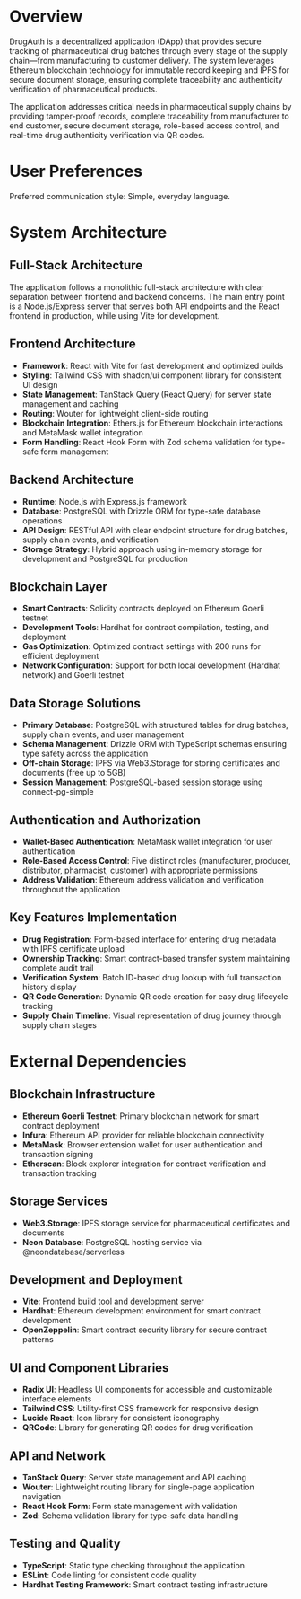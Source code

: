 # Overview

DrugAuth is a decentralized application (DApp) that provides secure tracking of pharmaceutical drug batches through every stage of the supply chain—from manufacturing to customer delivery. The system leverages Ethereum blockchain technology for immutable record keeping and IPFS for secure document storage, ensuring complete traceability and authenticity verification of pharmaceutical products.

The application addresses critical needs in pharmaceutical supply chains by providing tamper-proof records, complete traceability from manufacturer to end customer, secure document storage, role-based access control, and real-time drug authenticity verification via QR codes.

# User Preferences

Preferred communication style: Simple, everyday language.

# System Architecture

## Full-Stack Architecture
The application follows a monolithic full-stack architecture with clear separation between frontend and backend concerns. The main entry point is a Node.js/Express server that serves both API endpoints and the React frontend in production, while using Vite for development.

## Frontend Architecture
- **Framework**: React with Vite for fast development and optimized builds
- **Styling**: Tailwind CSS with shadcn/ui component library for consistent UI design
- **State Management**: TanStack Query (React Query) for server state management and caching
- **Routing**: Wouter for lightweight client-side routing
- **Blockchain Integration**: Ethers.js for Ethereum blockchain interactions and MetaMask wallet integration
- **Form Handling**: React Hook Form with Zod schema validation for type-safe form management

## Backend Architecture
- **Runtime**: Node.js with Express.js framework
- **Database**: PostgreSQL with Drizzle ORM for type-safe database operations
- **API Design**: RESTful API with clear endpoint structure for drug batches, supply chain events, and verification
- **Storage Strategy**: Hybrid approach using in-memory storage for development and PostgreSQL for production

## Blockchain Layer
- **Smart Contracts**: Solidity contracts deployed on Ethereum Goerli testnet
- **Development Tools**: Hardhat for contract compilation, testing, and deployment
- **Gas Optimization**: Optimized contract settings with 200 runs for efficient deployment
- **Network Configuration**: Support for both local development (Hardhat network) and Goerli testnet

## Data Storage Solutions
- **Primary Database**: PostgreSQL with structured tables for drug batches, supply chain events, and user management
- **Schema Management**: Drizzle ORM with TypeScript schemas ensuring type safety across the application
- **Off-chain Storage**: IPFS via Web3.Storage for storing certificates and documents (free up to 5GB)
- **Session Management**: PostgreSQL-based session storage using connect-pg-simple

## Authentication and Authorization
- **Wallet-Based Authentication**: MetaMask wallet integration for user authentication
- **Role-Based Access Control**: Five distinct roles (manufacturer, producer, distributor, pharmacist, customer) with appropriate permissions
- **Address Validation**: Ethereum address validation and verification throughout the application

## Key Features Implementation
- **Drug Registration**: Form-based interface for entering drug metadata with IPFS certificate upload
- **Ownership Tracking**: Smart contract-based transfer system maintaining complete audit trail
- **Verification System**: Batch ID-based drug lookup with full transaction history display
- **QR Code Generation**: Dynamic QR code creation for easy drug lifecycle tracking
- **Supply Chain Timeline**: Visual representation of drug journey through supply chain stages

# External Dependencies

## Blockchain Infrastructure
- **Ethereum Goerli Testnet**: Primary blockchain network for smart contract deployment
- **Infura**: Ethereum API provider for reliable blockchain connectivity
- **MetaMask**: Browser extension wallet for user authentication and transaction signing
- **Etherscan**: Block explorer integration for contract verification and transaction tracking

## Storage Services
- **Web3.Storage**: IPFS storage service for pharmaceutical certificates and documents
- **Neon Database**: PostgreSQL hosting service via @neondatabase/serverless

## Development and Deployment
- **Vite**: Frontend build tool and development server
- **Hardhat**: Ethereum development environment for smart contract development
- **OpenZeppelin**: Smart contract security library for secure contract patterns

## UI and Component Libraries
- **Radix UI**: Headless UI components for accessible and customizable interface elements
- **Tailwind CSS**: Utility-first CSS framework for responsive design
- **Lucide React**: Icon library for consistent iconography
- **QRCode**: Library for generating QR codes for drug verification

## API and Network
- **TanStack Query**: Server state management and API caching
- **Wouter**: Lightweight routing library for single-page application navigation
- **React Hook Form**: Form state management with validation
- **Zod**: Schema validation library for type-safe data handling

## Testing and Quality
- **TypeScript**: Static type checking throughout the application
- **ESLint**: Code linting for consistent code quality
- **Hardhat Testing Framework**: Smart contract testing infrastructure